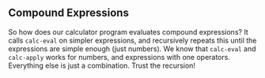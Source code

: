 ## Compound Expressions

So how does our calculator program evaluates compound expressions? It calls
`calc-eval` on simpler expressions, and recursively repeats this until the
expressions are simple enough (just numbers). We know that `calc-eval` and
`calc-apply` works for numbers, and expressions with one operators. Everything
else is just a combination. Trust the recursion!

